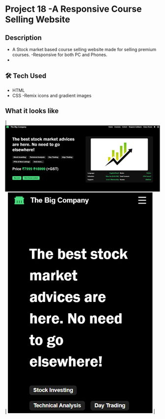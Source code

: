 #  Project 18 -A Responsive Course Selling Website 



##  Description

- A Stock market based course selling website made for selling premium courses.
-Responsive for both PC and Phones.
-

## 🛠️ Tech Used

- HTML
- CSS
-Remix icons and gradient images


##  What it looks like



| ![PC view](goal1.png) | ![Mobile view](goal2.png)  |




